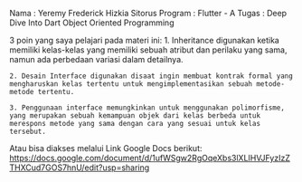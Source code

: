 Nama		: Yeremy Frederick Hizkia Sitorus
Program	    : Flutter - A 
Tugas		: Deep Dive Into Dart Object Oriented Programming

3 poin yang saya pelajari pada materi ini:
    1. Inheritance digunakan ketika memiliki kelas-kelas yang memiliki sebuah atribut dan perilaku yang sama, namun ada perbedaan variasi dalam detailnya.
    
    2. Desain Interface digunakan disaat ingin membuat kontrak formal yang mengharuskan kelas tertentu untuk mengimplementasikan sebuah metode-metode tertentu.

    3. Penggunaan interface memungkinkan untuk menggunakan polimorfisme, yang merupakan sebuah kemampuan objek dari kelas berbeda untuk merespons metode yang sama dengan cara yang sesuai untuk kelas tersebut.


Atau bisa diakses melalui Link Google Docs berikut:
https://docs.google.com/document/d/1ufWSgw2RgOqeXbs3lXLIHVJFyzIzZTHXCud7GOS7hnU/edit?usp=sharing
